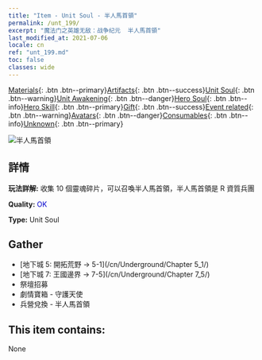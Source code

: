 ```yaml
---
title: "Item - Unit Soul - 半人馬首領"
permalink: /unt_199/
excerpt: "魔法门之英雄无敌：战争纪元  半人馬首領"
last_modified_at: 2021-07-06
locale: cn
ref: "unt_199.md"
toc: false
classes: wide
---
```

 [Materials](/ItemsCN/){: .btn .btn--primary}[Artifacts](/ItemsCN/Artifacts/){: .btn .btn--success}[Unit Soul](/ItemsCN/UnitSoul/){: .btn .btn--warning}[Unit Awakening](/ItemsCN/UnitAwakening/){: .btn .btn--danger}[Hero Soul](/ItemsCN/HeroSoul/){: .btn .btn--info}[Hero Skill](/ItemsCN/HeroSkill/){: .btn .btn--primary}[Gift](/ItemsCN/Gift/){: .btn .btn--success}[Event related](/ItemsCN/Events/){: .btn .btn--warning}[Avatars](/ItemsCN/Avatars/){: .btn .btn--danger}[Consumables](/ItemsCN/Consumables/){: .btn .btn--info}[Unknown](/ItemsCN/Unknown/){: .btn .btn--primary}

 ![半人馬首領](/images/u/ti_banrenma.jpg)

## 詳情
 **玩法詳解:** 收集 10 個靈魂碎片，可以召喚半人馬首領，半人馬首領是 R 資質兵團

 **Quality:** <span style="color: #0000CD">OK</span>

 **Type:** Unit Soul

## Gather

*    [地下城 5: 開拓荒野 -> 5-1](/cn/Underground/Chapter 5_1/) 
*    [地下城 7: 王國邊界 -> 7-5](/cn/Underground/Chapter 7_5/) 
*    祭壇招募 
*    劇情寶箱 - 守護天使 
*    兵營兌換 - 半人馬首領 

## This item contains:

  None

